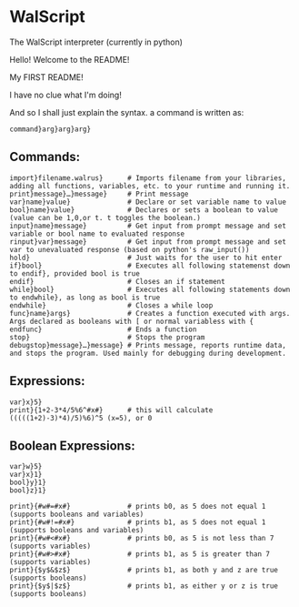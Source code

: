 ﻿WalScript
=========
The WalScript interpreter (currently in python)

Hello! Welcome to the README!

My FIRST README!

I have no clue what I'm doing! 

And so I shall just explain the syntax. 
a command is written as:
``` 
command}arg}arg}arg}
```
Commands:
---------
```
import}filename.walrus}      # Imports filename from your libraries, adding all functions, variables, etc. to your runtime and running it. 
print}message}…}message}     # Print message
var}name}value}              # Declare or set variable name to value
bool}name}value}             # Declares or sets a boolean to value (value can be 1,0,or t. t toggles the boolean.)
input}name}message}          # Get input from prompt message and set variable or bool name to evaluated response
rinput}var}message}          # Get input from prompt message and set var to unevaluated response (based on python's raw_input())
hold}                        # Just waits for the user to hit enter
if}bool}                     # Executes all following statemenst down to endif}, provided bool is true
endif}                       # Closes an if statement
while}bool}                  # Executes all following statements down to endwhile}, as long as bool is true
endwhile}                    # Closes a while loop
func}name}args}              # Creates a function executed with args. Args declared as booleans with [ or normal variabless with {
endfunc}                     # Ends a function
stop}                        # Stops the program
debugstop}message}…}message} # Prints message, reports runtime data, and stops the program. Used mainly for debugging during development.
```
Expressions:
------------
```
var}x}5}
print}{1+2-3*4/5%6^#x#}      # this will calculate (((((1+2)-3)*4)/5)%6)^5 (x=5), or 0
```                                  
                             
Boolean Expressions:         
--------------------         
```                          
var}w}5}                     
var}x}1}                     
bool}y}1}                    
bool}z}1}                    
                             
print}{#w#=#x#}              # prints b0, as 5 does not equal 1 (supports booleans and variables)
print}{#w#!=#x#}             # prints b1, as 5 does not equal 1 (supports booleans and variables)
print}{#w#<#x#}              # prints b0, as 5 is not less than 7 (supports variables)
print}{#w#>#x#}              # prints b1, as 5 is greater than 7 (supports variables)
print}{$y$&$z$}              # prints b1, as both y and z are true (supports booleans)
print}{$y$|$z$}              # prints b1, as either y or z is true (supports booleans)
```


